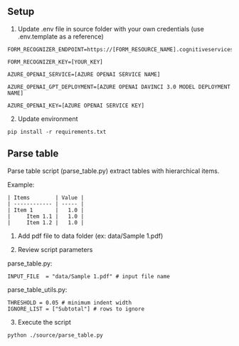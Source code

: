 ## Setup

1. Update .env file in source folder with your own credentials (use .env.template as a reference)

```
FORM_RECOGNIZER_ENDPOINT=https://[FORM_RESOURCE_NAME].cognitiveservices.azure.com/

FORM_RECOGNIZER_KEY=[YOUR_KEY]

AZURE_OPENAI_SERVICE=[AZURE OPENAI SERVICE NAME]

AZURE_OPENAI_GPT_DEPLOYMENT=[AZURE OPENAI DAVINCI 3.0 MODEL DEPLOYMENT NAME]

AZURE_OPENAI_KEY=[AZURE OPENAI SERVICE KEY]

```

2. Update environment

```
pip install -r requirements.txt
```

## Parse table

Parse table script (parse_table.py) extract tables with hierarchical items.
 
Example:
```
| Items        | Value |
| ------------ | ----- |
| Item 1       |   1.0 |
|     Item 1.1 |   1.0 |
|     Item 1.2 |   1.0 |
```

1. Add pdf file to data folder (ex: data/Sample 1.pdf) 

2. Review script parameters

parse_table.py:
```
INPUT_FILE  = "data/Sample 1.pdf" # input file name
```

parse_table_utils.py:
```
THRESHOLD = 0.05 # minimum indent width
IGNORE_LIST = ["Subtotal"] # rows to ignore
```

3. Execute the script

```
python ./source/parse_table.py
```
